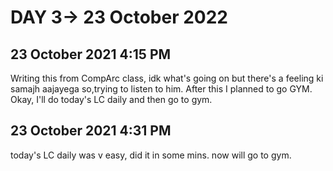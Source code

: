 # DAY 3-> 23 October 2022

## 23 October 2021 4:15 PM
Writing this from CompArc class, idk what's going on but there's a feeling ki samajh aajayega so,trying to listen to him. After this I planned to go GYM. Okay, I'll do today's LC daily and then go to gym.

## 23 October 2021 4:31 PM
today's LC daily was v easy, did it in some mins. now will go to gym.